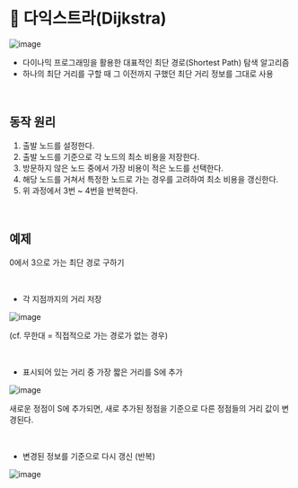 # 📍 다익스트라(Dijkstra)

![image](https://user-images.githubusercontent.com/78673570/198875682-4c59142c-ee63-4f10-bdec-f6c26f5b36d7.png)

- 다이나믹 프로그래밍을 활용한 대표적인 최단 경로(Shortest Path) 탐색 알고리즘
- 하나의 최단 거리를 구할 때 그 이전까지 구했던 최단 거리 정보를 그대로 사용

<br>

## 동작 원리
1. 출발 노드를 설정한다.
2. 출발 노드를 기준으로 각 노드의 최소 비용을 저장한다.
3. 방문하지 않은 노드 중에서 가장 비용이 적은 노드를 선택한다.
4. 해당 노드를 거쳐서 특정한 노드로 가는 경우를 고려하여 최소 비용을 갱신한다.
5. 위 과정에서 3번 ~ 4번을 반복한다.

<br>

## 예제
0에서 3으로 가는 최단 경로 구하기

<br>

- 각 지점까지의 거리 저장

![image](https://user-images.githubusercontent.com/78673570/198875715-a8702b6b-2a78-4403-8545-452496ebcd04.png)

(cf. 무한대  = 직접적으로 가는 경로가 없는 경우)

<br>

- 표시되어 있는 거리 중 가장 짧은 거리를 S에 추가

![image](https://user-images.githubusercontent.com/78673570/198875751-667d0f16-7211-4fdc-b252-24dcbee8b3f0.png)

새로운 정점이 S에 추가되면, 새로 추가된 정점을 기준으로 다른 정점들의 거리 값이 변경된다.

<br>

- 변경된 정보를 기준으로 다시 갱신 (반복)

![image](https://user-images.githubusercontent.com/78673570/198875831-dda211a9-79bf-4d82-a133-e5f85896ab07.png)

